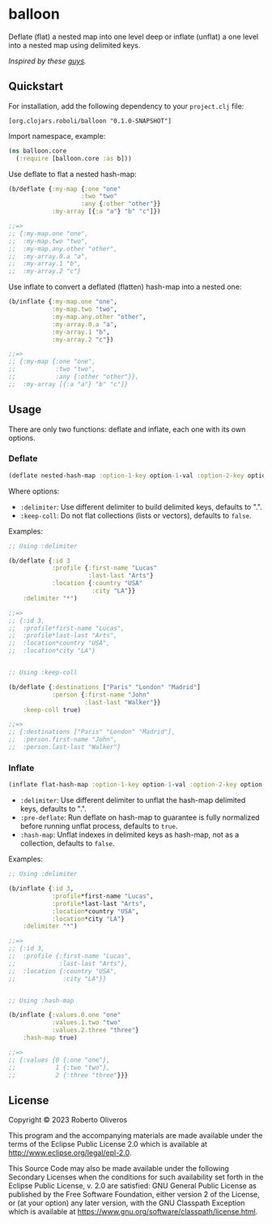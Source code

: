 # balloon

Deflate (flat) a nested map into one level deep or inflate (unflat) a one level into a nested map using delimited keys.

*Inspired by these [guys](https://github.com/hughsk/flat).*

## Quickstart

For installation, add the following dependency to your `project.clj` file:

    [org.clojars.roboli/balloon "0.1.0-SNAPSHOT"]

Import namespace, example:

```clojure
(ns balloon.core
  (:require [balloon.core :as b]))
```

Use deflate to flat a nested hash-map:

```clojure
(b/deflate {:my-map {:one "one"
                    :two "two"
                    :any {:other "other"}}
            :my-array [{:a "a"} "b" "c"]})

;;=>
;; {:my-map.one "one",
;;  :my-map.two "two",
;;  :my-map.any.other "other",
;;  :my-array.0.a "a",
;;  :my-array.1 "b",
;;  :my-array.2 "c"}
```

Use inflate to convert a deflated (flatten) hash-map into a nested one:

```clojure
(b/inflate {:my-map.one "one",
            :my-map.two "two",
            :my-map.any.other "other",
            :my-array.0.a "a",
            :my-array.1 "b",
            :my-array.2 "c"})

;;=>
;; {:my-map {:one "one",
;;           :two "two",
;;           :any {:other "other"}},
;;  :my-array [{:a "a"} "b" "c"]}
```

## Usage

There are only two functions: deflate and inflate, each one with its own options.

### Deflate

```clojure
(deflate nested-hash-map :option-1-key option-1-val :option-2-key option-2-val ...)
```

Where options:

* `:delimiter`: Use different delimiter to build delimited keys, defaults to ".".
* `:keep-coll`: Do not flat collections (lists or vectors), defaults to `false`.

Examples:

```clojure
;; Using :delimiter

(b/deflate {:id 3
            :profile {:first-name "Lucas"
                      :last-last "Arts"}
            :location {:country "USA"
                       :city "LA"}}
    :delimiter "*")

;;=>
;; {:id 3,
;;  :profile*first-name "Lucas",
;;  :profile*last-last "Arts",
;;  :location*country "USA",
;;  :location*city "LA"}


;; Using :keep-coll

(b/deflate {:destinations ["Paris" "London" "Madrid"]
            :person {:first-name "John"
                     :last-last "Walker"}}
    :keep-coll true)

;;=>
;; {:destinations ["Paris" "London" "Madrid"],
;;  :person.first-name "John",
;;  :person.last-last "Walker"}
```

### Inflate

```clojure
(inflate flat-hash-map :option-1-key option-1-val :option-2-key option-2-val ...)
```

* `:delimiter`: Use different delimiter to unflat the hash-map delimited keys, defaults to ".".
* `:pre-deflate`: Run deflate on hash-map to guarantee is fully normalized before running unflat process, defaults to `true`.
* `:hash-map`: Unflat indexes in delimited keys as hash-map, not as a collection, defaults to `false`.

Examples:

```clojure
;; Using :delimiter

(b/inflate {:id 3,
            :profile*first-name "Lucas",
            :profile*last-last "Arts",
            :location*country "USA",
            :location*city "LA"}
    :delimiter "*")

;;=>
;; {:id 3,
;;  :profile {:first-name "Lucas",
;;            :last-last "Arts"},
;;  :location {:country "USA",
;;             :city "LA"}}


;; Using :hash-map

(b/inflate {:values.0.one "one"
            :values.1.two "two"
            :values.2.three "three"}
    :hash-map true)

;;=>
;; {:values {0 {:one "one"},
;;           1 {:two "two"},
;;           2 {:three "three"}}}
```

## License

Copyright © 2023 Roberto Oliveros

This program and the accompanying materials are made available under the
terms of the Eclipse Public License 2.0 which is available at
http://www.eclipse.org/legal/epl-2.0.

This Source Code may also be made available under the following Secondary
Licenses when the conditions for such availability set forth in the Eclipse
Public License, v. 2.0 are satisfied: GNU General Public License as published by
the Free Software Foundation, either version 2 of the License, or (at your
option) any later version, with the GNU Classpath Exception which is available
at https://www.gnu.org/software/classpath/license.html.
